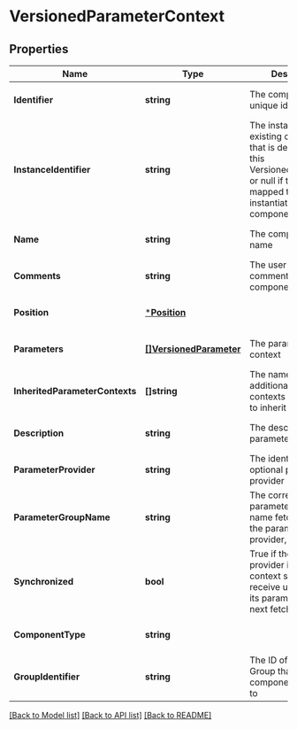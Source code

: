 # VersionedParameterContext

## Properties
Name | Type | Description | Notes
------------ | ------------- | ------------- | -------------
**Identifier** | **string** | The component&#x27;s unique identifier | [optional] [default to null]
**InstanceIdentifier** | **string** | The instance ID of an existing component that is described by this VersionedComponent, or null if this is not mapped to an instantiated component | [optional] [default to null]
**Name** | **string** | The component&#x27;s name | [optional] [default to null]
**Comments** | **string** | The user-supplied comments for the component | [optional] [default to null]
**Position** | [***Position**](Position.md) |  | [optional] [default to null]
**Parameters** | [**[]VersionedParameter**](VersionedParameter.md) | The parameters in the context | [optional] [default to null]
**InheritedParameterContexts** | **[]string** | The names of additional parameter contexts from which to inherit parameters | [optional] [default to null]
**Description** | **string** | The description of the parameter context | [optional] [default to null]
**ParameterProvider** | **string** | The identifier of an optional parameter provider | [optional] [default to null]
**ParameterGroupName** | **string** | The corresponding parameter group name fetched from the parameter provider, if applicable | [optional] [default to null]
**Synchronized** | **bool** | True if the parameter provider is set and the context should receive updates when its parameters are next fetched | [optional] [default to null]
**ComponentType** | **string** |  | [optional] [default to null]
**GroupIdentifier** | **string** | The ID of the Process Group that this component belongs to | [optional] [default to null]

[[Back to Model list]](../README.md#documentation-for-models) [[Back to API list]](../README.md#documentation-for-api-endpoints) [[Back to README]](../README.md)


